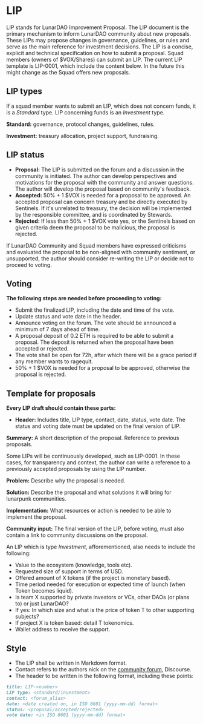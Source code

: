 # LIP

LIP stands for LunarDAO Improvement Proposal. The LIP document is the primary mechanism to inform LunarDAO community about new proposals. These LIPs may propose changes in governance, guidelines, or rules and serve as the main reference for investment decisions. The LIP is a concise, explicit and technical specification on how to submit a proposal. Squad members (owners of $VOX/Shares) can submit an LIP. The current LIP template is LIP-0001, which include the content below. In the future this might change as the Squad offers new proposals.

## LIP types

If a squad member wants to submit an LIP, which does not concern funds, it is a *Standard* type. LIP concerning funds is an *Investment* type.

**Standard:** governance, protocol changes, guidelines, rules.

**Investment:** treasury allocation, project support, fundraising.

## LIP status

- **Proposal:** The LIP is submitted on the forum and a discussion in the community is initiated. The author can develop perspectives and motivations for the proposal with the community and answer questions. The author will develop the proposal based on community's feedback.  
- **Accepted:** 50% + 1 $VOX is needed for a proposal to be approved. An accepted proposal can concern treasury and be directly executed by Sentinels. If it's unrelated to treasury, the decision will be implemented by the responsible committee, and is coordinated by Stewards.  
- **Rejected:** If less than 50% + 1 $VOX vote yes, or the Sentinels based on given criteria deem the proposal to be malicious, the proposal is rejected. 

If LunarDAO Community and Squad members have expressed criticisms and evaluated the proposal to be non-aligned with community sentiment, or unsupported, the author should consider re-writing the LIP or decide not to proceed to voting.

## Voting

**The following steps are needed before proceeding to voting:**

- Submit the finalized LIP, including the date and time of the vote.  
- Update status and vote date in the header.  
- Announce voting on the forum. The vote should be announced a minimum of 7 days ahead of time.  
- A proposal deposit of 0.2 ETH is required to be able to submit a proposal. The deposit is returned when the proposal have been accepted or rejected.
- The vote shall be open for 72h, after which there will be a grace period if any member wants to ragequit.  
- 50% + 1 $VOX is needed for a proposal to be approved, otherwise the proposal is rejected.

## Template for proposals

**Every LIP draft should contain these parts:**

- **Header:** Includes title, LIP type, contact, date, status, vote date. The status and voting date must be updated on the final version of LIP.

**Summary:** A short description of the proposal. Reference to previous proposals.

Some LIPs will be continuously developed, such as LIP-0001. In these cases, for transparency and context, the author can write a reference to a previously accepted proposals by using the LIP number.

**Problem:** Describe why the proposal is needed.

**Solution:** Describe the proposal and what solutions it will bring for lunarpunk communities.

**Implementation:** What resources or action is needed to be able to implement the proposal.

**Community input:** The final version of the LIP, before voting, must also contain a link to community discussions on the proposal.

An LIP which is type *Investment*, afforementioned, also needs to include the following:

- Value to the ecosystem (knowledge, tools etc).  
- Requested size of support in terms of USD.  
- Offered amount of X tokens (if the project is monetary based).  
- Time period needed for execution or expected time of launch (when Token becomes liquid).  
- Is team X supported by private investors or VCs, other DAOs (or plans to) or just LunarDAO?  
- If yes: In which size and what is the price of token T to other supporting subjects?  
- If project X is token based: detail T tokenomics.  
- Wallet address to receive the support.

## Style

- The LIP shall be written in Markdown format.  
- Contact refers to the authors nick on the [community forum](forum.lunardao.net), Discourse.  
- The header to be written in the following format, including these points:

```Markdown
title: LIP-<number>  
LIP type: <standard/investment>   
contact: <forum_alias>  
date: <date created on, in ISO 8601 (yyyy-mm-dd) format>  
status: <proposal/accepted/rejected>  
vote date: <in ISO 8601 (yyyy-mm-dd) format>

```

